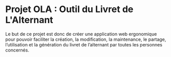 # Projet OLA : Outil du Livret de L'Alternant

Le but de ce projet est donc de créer une application web ergonomique pour pouvoir faciliter la création, la modification, la maintenance, le partage, l’utilisation et la génération du livret de l’alternant par toutes les personnes concernés.

